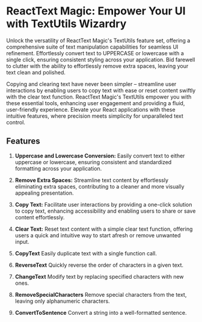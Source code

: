 # ReactText Magic: Empower Your UI with TextUtils Wizardry

Unlock the versatility of ReactText Magic's TextUtils feature set, offering a comprehensive suite of text manipulation capabilities for seamless UI refinement. Effortlessly convert text to UPPERCASE or lowercase with a single click, ensuring consistent styling across your application. Bid farewell to clutter with the ability to effortlessly remove extra spaces, leaving your text clean and polished.

Copying and clearing text have never been simpler – streamline user interactions by enabling users to copy text with ease or reset content swiftly with the clear text function. ReactText Magic's TextUtils empower you with these essential tools, enhancing user engagement and providing a fluid, user-friendly experience. Elevate your React applications with these intuitive features, where precision meets simplicity for unparalleled text control.


## Features

1. **Uppercase and Lowercase Conversion:**
   Easily convert text to either uppercase or lowercase, ensuring consistent and standardized formatting across your application.

2. **Remove Extra Spaces:**
   Streamline text content by effortlessly eliminating extra spaces, contributing to a cleaner and more visually appealing presentation.

3. **Copy Text:**
   Facilitate user interactions by providing a one-click solution to copy text, enhancing accessibility and enabling users to share or save content effortlessly.

4. **Clear Text:**
   Reset text content with a simple clear text function, offering users a quick and intuitive way to start afresh or remove unwanted input.
   
5. **CopyText**
   Easily duplicate text with a single function call.

6. **ReverseText**
   Quickly reverse the order of characters in a given text.

7. **ChangeText**
   Modify text by replacing specified characters with new ones. 

8. **RemoveSpecialCharacters**
   Remove special characters from the text, leaving only alphanumeric characters.

9. **ConvertToSentence**
    Convert a string into a well-formatted sentence.
